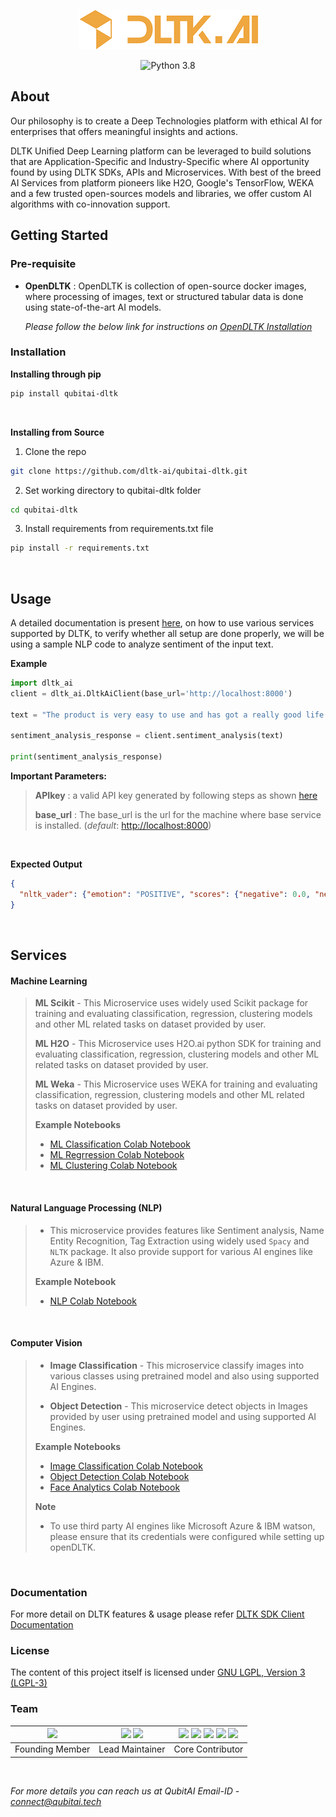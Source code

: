 
<p align="center">
<a href="https://dltk.ai/">
  <img src="https://github.com/dltk-ai/qubitai-dltk/blob/master/dltk.png?raw=true" alt="DLTK logo">
</a>
</p>

<p align="center">
<a>
  <img src="https://img.shields.io/badge/python-3.8-blue.svg" alt="Python 3.8">
</a>

</p>



## About

Our philosophy is to create a Deep Technologies platform with ethical AI for enterprises that offers meaningful insights and actions. 

DLTK Unified Deep Learning platform can be leveraged to build solutions that are Application-Specific and Industry-Specific where AI opportunity found by using DLTK SDKs, APIs and Microservices. With best of the breed AI Services from platform pioneers like H2O, Google's TensorFlow, WEKA and a few trusted open-sources models and libraries, we offer custom AI algorithms with co-innovation support. 

## Getting Started

### Pre-requisite

* **OpenDLTK** : OpenDLTK is collection of open-source docker images, where processing of images, text or structured tabular data is done using state-of-the-art AI models.

   _Please follow the below link for instructions on [OpenDLTK Installation](https://docs.dltk.ai/getting_started/openDLTK_setup.html)_


### Installation

  **Installing through pip**
```sh
pip install qubitai-dltk
```

<br />

  **Installing from Source**

  1. Clone the repo

```sh
git clone https://github.com/dltk-ai/qubitai-dltk.git
``` 
  2. Set working directory to qubitai-dltk folder

```sh
cd qubitai-dltk
``` 

  3. Install requirements from requirements.txt file

```sh
pip install -r requirements.txt
```


<br />

## Usage

A detailed documentation is present [here](https://docs.dltk.ai/), on how to use various services supported by DLTK, 
to verify whether all setup are done properly, we will be using a sample NLP code to analyze sentiment of the input text.

**Example**
```python
import dltk_ai
client = dltk_ai.DltkAiClient(base_url='http://localhost:8000')

text = "The product is very easy to use and has got a really good life expectancy."

sentiment_analysis_response = client.sentiment_analysis(text)

print(sentiment_analysis_response)
```

**Important Parameters:**

> **APIkey** : a valid API key generated by following steps as shown [here](https://docs.dltk.ai/getting_started/generateAPIkey.html)
>
> **base_url** : The base_url is the url for the machine where base service is installed. (_default_: [http://localhost:8000]())

<br />

**Expected Output**
```json
{
  "nltk_vader": {"emotion": "POSITIVE", "scores": {"negative": 0.0, "neutral": 0.653, "positive": 0.347, "compound": 0.7496}}
}
```

<br>

## Services

#### Machine Learning
>
>**ML Scikit** -  This Microservice uses widely used Scikit package for training and evaluating classification, regression, clustering models and other ML related tasks on dataset provided by user.
>
>**ML H2O** - This Microservice uses H2O.ai python SDK for training and evaluating classification, regression, clustering models and other ML related tasks on dataset provided by user.
>
>**ML Weka** - This Microservice uses WEKA for training and evaluating classification, regression, clustering models and other ML related tasks on dataset provided by user.
>
>**Example Notebooks**
> - [ML Classification Colab Notebook](https://colab.research.google.com/github/dltk-ai/qubitai-dltk/blob/master/examples/machine_learning/DLTK%20ML%20Classification%20Tutorial.ipynb)
> - [ML Regrression Colab Notebook](https://colab.research.google.com/github/dltk-ai/qubitai-dltk/blob/master/examples/machine_learning/DLTK%20ML%20Regression%20Tutorial.ipynb)
> - [ML Clustering Colab Notebook](https://colab.research.google.com/github/dltk-ai/qubitai-dltk/blob/master/examples/machine_learning/DLTK%20ML%20Clustering%20Tutorial.ipynb)

<br/>

#### Natural Language Processing (NLP)
>
>* This microservice provides features like Sentiment analysis, Name Entity Recognition, Tag Extraction using widely used ``Spacy`` and `NLTK` package. It also provide support
> for various AI engines like Azure & IBM.
>
>**Example Notebook**
> - [NLP Colab Notebook](https://colab.research.google.com/github/dltk-ai/qubitai-dltk/blob/master/examples/natural_language_processing/DLTK%20NLP.ipynb)


<br/>

#### Computer Vision

>* **Image Classification** - This microservice classify images into various classes using pretrained model and also using supported AI Engines.
> 
>* **Object Detection** - This microservice detect objects in Images provided by user using pretrained model and using supported AI Engines.
>
> **Example Notebooks**
> - [Image Classification Colab Notebook](https://colab.research.google.com/github/dltk-ai/qubitai-dltk/blob/master/examples/computer_vision/DLTK%20Image%20Classification.ipynb)
> - [Object Detection Colab Notebook](https://colab.research.google.com/github/dltk-ai/qubitai-dltk/blob/master/examples/computer_vision/DLTK%20Object%20detection.ipynb)
> - [Face Analytics Colab Notebook](https://colab.research.google.com/github/dltk-ai/qubitai-dltk/blob/master/examples/computer_vision/DLTK%20Face%20Detection.ipynb)
>
> **Note**
> - To use third party AI engines like Microsoft Azure & IBM watson, please ensure that its credentials were configured while setting up openDLTK. 

<br/>

### Documentation

For more detail on DLTK features & usage please refer [DLTK SDK Client Documentation](https://docs.dltk.ai)

### License

The content of this project itself is licensed under [GNU LGPL, Version 3 (LGPL-3)](https://github.com/dltk-ai/qubitai-dltk/blob/master/LICENSE)


### Team

|[![](https://github.com/shreeramiyer.png?size=50)](https://github.com/shreeramiyer)| [![](https://github.com/GHub4Naveen.png?size=50)](https://github.com/GHub4Naveen) [![](https://github.com/alamcta.png?size=50)](https://github.com/alamcta) |[![](https://github.com/SivaramVeluri15.png?size=50)](https://github.com/SivaramVeluri15) [![](https://github.com/vishnupeesapati.png?size=49)](https://github.com/vishnupeesapati) [![](https://github.com/appareddyraja.png?size=50)](https://github.com/appareddyraja) [![](https://github.com/kavyavelagapudi252.png?size=50)](https://github.com/kavyavelagapudi252) [![](https://github.com/vivekkya.png?size=49)](https://github.com/vivekkya)
|:--:|:--:|:--:|
|Founding Member|Lead Maintainer|Core Contributor|

<br />

*For more details you can reach us at QubitAI Email-ID - [connect@qubitai.tech](connect@qubitai.tech)*
